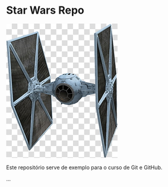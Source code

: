 # Star Wars Repo

![Tie Fighter](https://github.com/andersonmonte/StarWarsRepo/blob/main/tiefighter.jpg?raw=true)

Este repositório serve de exemplo para o curso de Git e GitHub.

...